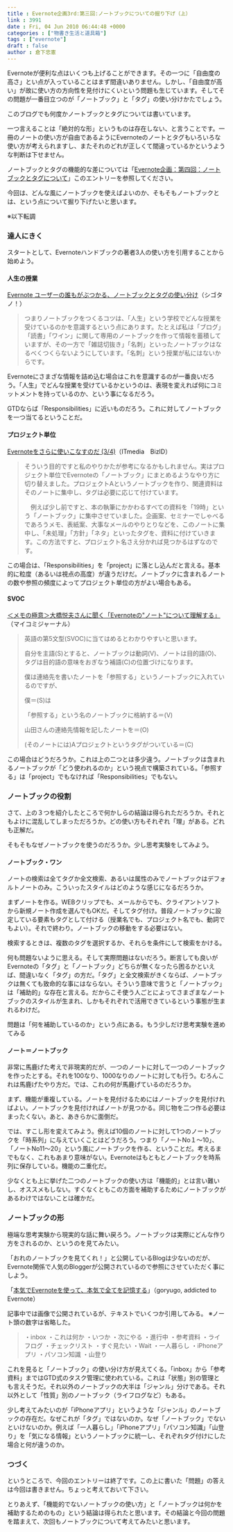 ```yaml
---
title : Evernote企画3rd:第三回:ノートブックについての掘り下げ（上）
link : 3991
date : Fri, 04 Jun 2010 06:44:48 +0000
categories : ["物書き生活と道具箱"]
tags : ["evernote"]
draft : false
author : 倉下忠憲
---
```




Evernoteが便利な点はいくつも上げることができます。その一つに「自由度の高さ」とい点が入っていることはまず間違いありません。しかし、「自由度が高い」が故に使い方の方向性を見付けにくいという問題も生じています。そしてその問題が一番目立つのが「ノートブック」と「タグ」の使い分けかたでしょう。

このブログでも何度かノートブックとタグについては書いています。

一つ言えることは「絶対的な形」というものは存在しない、と言うことです。一冊のノートの使い方が自由であるようにEvernoteのノートとタグもいろいろな使い方が考えられますし、またそれのどれが正しくて間違っているかというような判断は下せません。

ノートブックとタグの機能的な差については「<a href="https://rashita.net/blog/?p=2818">Evernote企画：第四回：ノートブックとタグについて</a>」このエントリーを参照してください。

今回は、どんな風にノートブックを使えばよいのか、そもそもノートブックとは、という点について掘り下げたいと思います。

※以下転調
<h3>達人にきく</h3>
スタートとして、Evernoteハンドブックの著者3人の使い方を引用することから始めよう。

<h4>人生の授業</h4>
<a href="http://cyblog.jp/modules/weblogs/3599">Evernote ユーザーの誰もがぶつかる、ノートブックとタグの使い分け</a>（シゴタノ！）

<blockquote>
つまりノートブックをつくるコツは、「人生」という学校でどんな授業を受けているのかを意識するという点にあります。たとえば私は「ブログ」「読書」「ワイン」に関して専用のノートブックを作って情報を蓄積していますが、その一方で「雑誌切抜き」「名刺」といったノートブックはなるべくつくらないようにしています。「名刺」という授業が私にはないからです。
</blockquote>

Evernoteにさまざな情報を詰め込む場合はこれを意識するのが一番良いだろう。「人生」でどんな授業を受けているかというのは、表現を変えれば何にコミットメントを持っているのか、という事になるだろう。

GTDならば「Responsibilities」に近いものだろう。これに対してノートブックを一つ当てるということだ。

<h4>プロジェクト単位</h4>
<a href="http://bizmakoto.jp/bizid/articles/0812/25/news072_3.html">Evernoteをさらに使いこなすのだ (3/4)</a>（ITmedia　BizID）

<blockquote>
そういう目的ですと私のやりかたが参考になるかもしれません。実はプロジェクト単位でEvernoteの「ノートブック」にまとめるようなやり方に切り替えました。プロジェクトAというノートブックを作り、関連資料はそのノートに集中し、タグは必要に応じて付けています。

　例えば少し前ですと、本の執筆にかかわるすべての資料を「19時」という「ノートブック」に集中させていました。企画案、セミナーでしゃべるであろうメモ、表紙案、大事なメールのやりとりなどを、このノートに集中し、「未処理」「方針」「ネタ」といったタグを、資料に付けていきます。この方法ですと、プロジェクト名さえ分かれば見つかるはずなのです。
</blockquote>

この場合は、「Responsibilities」を「project」に落とし込んだと言える。基本的に粒度（あるいは視点の高度）が違うだけだ。ノートブックに含まれるノートの数や参照の頻度によってプロジェクト単位の方がよい場合もある。

<h4>SVOC</h4>
<a href="http://journal.mycom.co.jp/articles/2010/06/03/memo_02/001.html">＜メモの極意＞大橋悦夫さんに聞く「Evernoteの&quot;ノート&quot;について理解する」</a>（マイコミジャーナル）

<blockquote>
英語の第5文型(SVOC)に当てはめるとわかりやすいと思います。

自分を主語(S)とすると、ノートブックは動詞(V)、ノートは目的語(O)、タグは目的語の意味をおぎなう補語(C)の位置づけになります。

僕は連絡先を書いたノートを「参照する」というノートブックに入れているのですが、

僕＝(S)は

「参照する」という名のノートブックに格納する＝(V)

山田さんの連絡先情報を記したノートを＝(O)

(そのノートには)Aプロジェクトというタグがついている＝(C)
</blockquote>
この場合はどうだろうか。これは上の二つとは多少違う。ノートブックは含まれるノートブックが「どう使われるのか」という視点で構築されている。「参照する」は「project」でもなければ「Responsibilities」でもない。

<h3>ノートブックの役割</h3>
さて、上の３つを紹介したところで何かしらの結論は得られただろうか。それともよけに混乱してしまっただろうか。どの使い方もそれぞれ「理」がある。どれも正解だ。

そもそもなぜノートブックを使うのだろうか。少し思考実験をしてみよう。

<h4>ノートブック・ワン</h4>
ノートの検索は全てタグか全文検索、あるいは属性のみでノートブックはデフォルトノートのみ。こういったスタイルはどのような感じになるだろうか。

まずノートを作る。WEBクリップでも、メールからでも、クライアントソフトから新規ノート作成を選んでもOKだ。そしてタグ付け。普段ノートブックに設定している要素もタグとして付ける（授業名でも、プロジェクト名でも、動詞でもよい）。それで終わり。ノートブックの移動をする必要はない。

検索するときは、複数のタグを選択するか、それらを条件にして検索をかける。

何も問題ないように思える。そして実際問題はないだろう。断言しても良いがEvernoteの「タグ」と「ノートブック」どちらが無くなったら困るかといえば、間違いなく「タグ」の方だ。「タグ」と全文検索がきくならば、ノートブックは無くても致命的な事にはならない。そういう意味で言うと「ノートブック」は「補助的」な存在と言える。だからこそ使う人ごとによってさまざまなノートブックのスタイルが生まれ、しかもそれぞれで活用できているという事態が生まれるわけだ。

問題は「何を補助しているのか」という点にある。もう少しだけ思考実験を進めてみる

<h4>ノート＝ノートブック</h4>
非常に馬鹿げた考えで非現実的だが、一つのノートに対して一つのノートブックを作ったとする。それを100なり、1000なりのノートに対しても行う。むろんこれは馬鹿げたやり方だ。では、これの何が馬鹿げているのだろうか。

まず、機能が重複している。ノートを見付けるためにはノートブックを見付ければよい。ノートブックを見付ければノートが見つかる。同じ物を二つ作る必要はまったくない。あと、あきらかに面倒だ。

では、すこし形を変えてみよう。例えば10個のノートに対して1つのノートブックを「時系列」に与えていくことはどうだろう。つまり「ノートNo１～10」、「ノートNo11～20」という風にノートブックを作る、ということだ。考えるまでもなく、これもあまり意味がない。Evernoteはもともとノートブックを時系列に保存している。機能の二重化だ。

少なくとも上に挙げた二つのノートブックの使い方は「機能的」とは言い難いし、オススメもしない。すくなくともこの方面を補助するためにノートブックがあるわけではないことは確かだ。

<h3>ノートブックの形</h3>
極端な思考実験から現実的な話に舞い戻ろう。ノートブックは実際にどんな作り方をされるのか、というのを見てみたい。

「おれのノートブックを見てくれ！」と公開しているBlogは少ないのだが、Evernote関係で人気のBloggerが公開されているので参照にさせていただく事にしよう。

「<a href="http://goryugo.com/20100408/%E6%9C%AC%E6%B0%97%E3%81%A7evernote%E3%82%92%E4%BD%BF%E3%81%A3%E3%81%A6%E3%80%81%E6%9C%AC%E6%B0%97%E3%81%A7%E5%85%A8%E3%81%A6%E3%82%92%E8%A8%98%E6%86%B6%E3%81%99%E3%82%8B/">本気でEvernoteを使って、本気で全てを記憶する</a>」（goryugo, addicted to Evernote）

記事中では画像で公開されているが、テキストでいくつか引用してみる。
※ノート頭の数字は省略した。
<blockquote>
・inbox
・これは何か
・いつか
・次にやる
・進行中
・参考資料
・ライフログ
・チェックリスト
・すぐ見たい
・Wait
・一人暮らし
・iPhoneアプリ
・パソコン知識
・山登り</blockquote>



これを見ると「ノートブック」の使い分け方が見えてくる。「inbox」から「参考資料」まではGTD式のタスク管理に使われている。これは「状態」別の管理とも言えそうだ。それ以外のノートブックの大半は「ジャンル」分けである。それ以外として「性質」別のノートブック（ライフログなど）もある。

少し考えてみたいのが「iPhoneアプリ」というような「ジャンル」のノートブックの存在だ。なぜこれが「タグ」ではないのか。なぜ「ノートブック」でないといけないのか。例えば「一人暮らし」「iPhoneアプリ」「パソコン知識」「山登り」を「気になる情報」というノートブックに統一し、それぞれタグ付けにした場合と何が違うのか。
<h3>つづく</h3>
というところで、今回のエントリーは終了です。この上に書いた「問題」の答えは今回は書きません。ちょっと考えておいて下さい。

とりあえず、「機能的でないノートブックの使い方」と「ノートブックは何かを補助するためのもの」という結論は得られたと思います。その結論と今回の問題を踏まえて、次回もノートブックについて考えてみたいと思います。